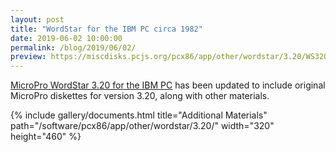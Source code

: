 ```yaml
---
layout: post
title: "WordStar for the IBM PC circa 1982"
date: 2019-06-02 10:00:00
permalink: /blog/2019/06/02/
preview: https://miscdisks.pcjs.org/pcx86/app/other/wordstar/3.20/WS320-ORIG.png
---
```


[MicroPro WordStar 3.20 for the IBM PC](/software/pcx86/app/other/wordstar/3.20/)
has been updated to include original MicroPro diskettes for version 3.20, along with other materials.

{% include gallery/documents.html title="Additional Materials" path="/software/pcx86/app/other/wordstar/3.20/" width="320" height="460" %}
